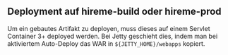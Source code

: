 ## Deployment auf hireme-build oder hireme-prod

Um ein gebautes Artifakt zu deployen, muss dieses auf einem Servlet Container 3+ deployed werden. Bei Jetty geschieht dies, indem man bei aktiviertem Auto-Deploy das WAR in `${JETTY_HOME}/webapps` kopiert. 